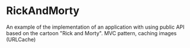 # RickAndMorty

An example of the implementation of an application with using public API based on the cartoon "Rick and Morty". MVC pattern, caching images (URLCache)

